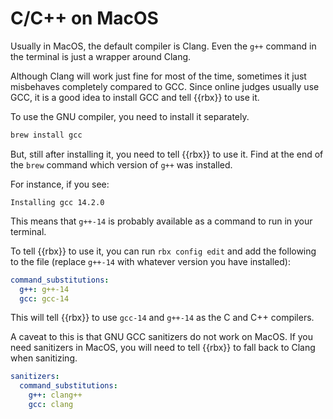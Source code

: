 # C/C++ on MacOS

Usually in MacOS, the default compiler is Clang. Even the `g++` command in the terminal is just a wrapper around Clang.

Although Clang will work just fine for most of the time, sometimes it just misbehaves completely compared to GCC. Since
online judges usually use GCC, it is a good idea to install GCC and tell {{rbx}} to use it.

To use the GNU compiler, you need to install it separately.

```sh
brew install gcc
```

But, still after installing it, you need to tell {{rbx}} to use it. Find at the end of the `brew` command which version of `g++` was installed.

For instance, if you see:

```
Installing gcc 14.2.0
```

This means that `g++-14` is probably available as a command to run in your terminal.

To tell {{rbx}} to use it, you can run `rbx config edit` and add the following to the file (replace `g++-14` with whatever version you have installed):

```yaml
command_substitutions:
  g++: g++-14
  gcc: gcc-14
```

This will tell {{rbx}} to use `gcc-14` and `g++-14` as the C and C++ compilers.

A caveat to this is that GNU GCC sanitizers do not work on MacOS. If you need sanitizers in MacOS, you will need to tell {{rbx}} to fall back to Clang when sanitizing.

```yaml
sanitizers:
  command_substitutions:
    g++: clang++
    gcc: clang
```
